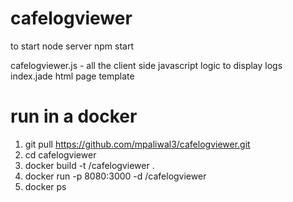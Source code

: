 # cafelogviewer
to start node server
npm start

cafelogviewer.js - all the client side javascript logic to display logs
index.jade html page template

# run in a docker
1. git pull https://github.com/mpaliwal3/cafelogviewer.git
2. cd cafelogviewer
3. docker build -t <your username>/cafelogviewer .
4. docker run -p 8080:3000 -d <your username>/cafelogviewer
5. docker ps

